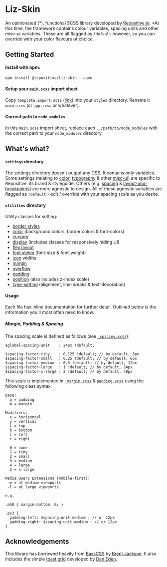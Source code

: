 # Liz-Skin

An opinionated (\*), functional SCSS library developed by [Repositive.io](https://repositive.io/). \*At this time, the framework contains colour variables, spacing units and other misc-ui variables. These are all flagged as `!default` however, so you can override with your color flavours of choice.

## Getting Started

#### Install with npm:

`npm install @repositive/liz-skin --save`

#### Setup your `main.scss` import sheet

Copy `template.import.scss` ([link](https://github.com/repositive/liz-skin/blob/master/template.import.scss)) into your `styles` directory. Rename it `main.scss` (or `app.scss` or whatever).

#### Correct path to `node_modules`

In this `main.scss` import sheet, replace each `../path/to/node_modules` with the correct path to your `node_modules` directory.

## What's what?

#### `settings` directory

The settings directory doesn't output any CSS. It contains only variables. Some settings (relating to [color](https://github.com/repositive/liz-skin/blob/master/settings/_color.scss), [typography](https://github.com/repositive/liz-skin/blob/master/settings/_typography.scss) & other [misc-ui](https://github.com/repositive/liz-skin/blob/master/settings/_misc-ui.scss)) are specific to Repositive, its brand & styleguide. Others (e.g. [spacing](https://github.com/repositive/liz-skin/blob/master/settings/_spacing.scss) & [layout-and-breakpoints](https://github.com/repositive/liz-skin/blob/master/settings/_layout-and-breakpoints.scss)) are more agnostic to design. All of these agnostic variables are flagged as `!default` - edit / override with your spacing scale as you desire.



#### `utilities` directory

Utility classes for setting:

* [border styles](https://github.com/repositive/liz-skin/blob/master/utilities/_border.scss)
* [color](https://github.com/repositive/liz-skin/blob/master/utilities/_color.scss) (background colors, border colors & font-colors)
* [cursors](https://github.com/repositive/liz-skin/blob/master/utilities/_cursor.scss)
* [display](https://github.com/repositive/liz-skin/blob/master/utilities/_display.scss) (includes classes for responsively hiding UI)
* [flex layout](https://github.com/repositive/liz-skin/blob/master/utilities/_flex.scss)
* [font styles](https://github.com/repositive/liz-skin/blob/master/utilities/_font-styles.scss) (font-size & font-weight)
* [icon](https://github.com/repositive/liz-skin/blob/master/utilities/_icon.scss) widths
* [margin](https://github.com/repositive/liz-skin/blob/master/utilities/_margin.scss)
* [overflow](https://github.com/repositive/liz-skin/blob/master/utilities/_overflow.scss)
* [padding](https://github.com/repositive/liz-skin/blob/master/utilities/_padding.scss)
* [position](https://github.com/repositive/liz-skin/blob/master/utilities/_position.scss) (also includes z-index scale)
* [type-setting](https://github.com/repositive/liz-skin/blob/master/utilities/_type-setting.scss) (alignment, line-breaks & text-decoration)

#### Usage

Each file has inline documentation for further detail. Outlined below is the information you'll most often need to know.

##### Margin, Padding & Spacing

The spacing scale is defined as follows (see [`_spacing.scss`](https://github.com/repositive/liz-skin/blob/master/settings/_spacing.scss)):

```
$global-spacing-unit    : 24px !default;

$spacing-factor-tiny    : 0.125 !default; // by default, 3px
$spacing-factor-small   : 0.25 !default; // by default, 6px
$spacing-factor-medium  : 0.5 !default; // by default, 12px
$spacing-factor-large   : 1 !default; // by default, 24px
$spacing-factor-x-large : 2 !default; // by default, 48px
```

This scale is implemented in [`_margin.scss`](https://github.com/repositive/liz-skin/blob/master/utilities/_margin.scss) & [`padding.scss`](https://github.com/repositive/liz-skin/blob/master/utilities/_padding.scss) using the following class syntax:

```
Base:
  p = padding
  m = margin
 
Modifiers:
  x = horizontal
  y = vertical
  t = top
  b = bottom
  l = left
  r = right
   
  0 = none
  1 = tiny
  2 = small
  3 = medium
  4 = large
  5 = x-large
    
Media Query Extensions (mobile-first):
 -m = at medium viewports
 -l = at large viewports
   
e.g. 

.mb0 { margin-bottom: 0; }

.px3 { 
  padding-left: $spacing-unit-medium ; // or 12px
  padding-right: $spacing-unit-medium ; // or 12px
}

```

## Acknowledgements

This library has borrowed heavily from [BassCSS](http://basscss.com/) by [Brent Jackson](http://jxnblk.com/). It also includes the simple [toast grid](https://daneden.github.io/Toast/) developed by [Dan Eden](https://daneden.me/).
